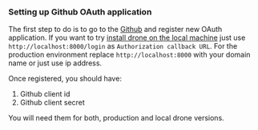 ### Setting up Github OAuth application

The first step to do is to go to the [Github](https://github.com/settings/applications/new) and register new OAuth application. If you want to try [install drone on the local machine](local/README.md) just use `http://localhost:8000/login` as `Authorization callback URL`. For the production environment replace `http://localhost:8000` with your domain name or just use ip address.

Once registered, you should have:
1. Github client id
2. Github client secret

You will need them for both, production and local drone versions.